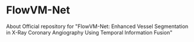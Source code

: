 # FlowVM-Net
About Official repository for "FlowVM-Net: Enhanced Vessel Segmentation in X-Ray Coronary Angiography Using Temporal Information Fusion"
